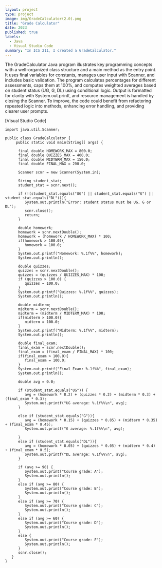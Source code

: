 ```yaml
---
layout: project
type: project
image: img/GradeCalculator(2.0).png
title: "Grade Calculator"
date: 2023
published: true
labels:
  - Java
  - Visual Studio Code
summary: "In ICS 211, I created a GradeCalculator."
---
```


The GradeCalculator Java program illustrates key programming concepts with a well-organized class structure and a main method as the entry point. It uses final variables for constants, manages user input with Scanner, and includes basic validation. The program calculates percentages for different assessments, caps them at 100%, and computes weighted averages based on student status (UG, G, DL) using conditional logic. Output is formatted for clarity with System.out.printf, and resource management is handled by closing the Scanner. To improve, the code could benefit from refactoring repeated logic into methods, enhancing error handling, and providing clearer user prompts.

[Visual Studio Code]

```
import java.util.Scanner;

public class GradeCalculator {
     public static void main(String[] args) {
      
      final double HOMEWORK_MAX = 800.0;
      final double QUIZZES_MAX = 400.0;
      final double MIDTERM_MAX = 150.0;
      final double FINAL_MAX = 200.0;    
      
      Scanner scnr = new Scanner(System.in);
      
      String student_stat;
      student_stat = scnr.next();
      
      if (!(student_stat.equals("UG") || student_stat.equals("G") || student_stat.equals("DL"))){
         System.out.println("Error: student status must be UG, G or DL");
         scnr.close();
         return;
      }
      
      double homework;
      homework = scnr.nextDouble();
      homework = (homework / HOMEWORK_MAX) * 100;
      if(homework > 100.0){
         homework = 100.0;
      }
      System.out.printf("Homework: %.1f%%", homework);
      System.out.println();
    
      double quizzes;
      quizzes = scnr.nextDouble();
      quizzes = (quizzes / QUIZZES_MAX) * 100;
      if (quizzes > 100.0) {
         quizzes = 100.0;
      }
      System.out.printf("Quizzes: %.1f%%", quizzes);
      System.out.println();
      
      double midterm;
      midterm = scnr.nextDouble();
      midterm = (midterm / MIDTERM_MAX) * 100;
      if(midterm > 100.0){
         midterm = 100.0;
      }
      System.out.printf("Midterm: %.1f%%", midterm);
      System.out.println();
      
      double final_exam;
      final_exam = scnr.nextDouble();
      final_exam = (final_exam / FINAL_MAX) * 100;
      if(final_exam > 100.0){
         final_exam = 100.0;
      }
      System.out.printf("Final Exam: %.1f%%", final_exam);
      System.out.println();
    
      double avg = 0.0;
      
      if (student_stat.equals("UG")) {
         avg = (homework * 0.2) + (quizzes * 0.2) + (midterm * 0.3) + (final_exam * 0.3);
         System.out.printf("UG average: %.1f%%\n", avg);
      }
      
      else if (student_stat.equals("G")){
         avg = (homework * 0.15) + (quizzes * 0.05) + (midterm * 0.35) + (final_exam * 0.45);
         System.out.printf("G average: %.1f%%\n", avg);
         
      }
      else if (student_stat.equals("DL")){
         avg = (homework * 0.05) + (quizzes * 0.05) + (midterm * 0.4) + (final_exam * 0.5);
         System.out.printf("DL average: %.1f%%\n", avg);
      }
    
      if (avg >= 90) {
         System.out.print("Course grade: A");
         System.out.println();
      }
      else if (avg >= 80) {
         System.out.print("Course grade: B");
         System.out.println();
      }
      else if (avg >= 70) {
         System.out.print("Course grade: C");
         System.out.println();
      }
      else if (avg >= 60) {
         System.out.print("Course grade: D");
         System.out.println();
      }
      else {
         System.out.print("Course grade: F");
         System.out.println();
      }
      scnr.close();
   }
}
```

